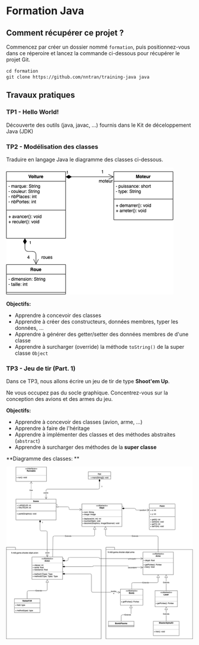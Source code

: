 # Formation Java

## Comment récupérer ce projet ?

Commencez par créer un dossier nommé `formation`, puis positionnez-vous dans ce réperoire et lancez la commande ci-dessous pour récupérer le projet Git.

```
cd formation
git clone https://github.com/nntran/training-java java
```

## Travaux pratiques

### TP1 - Hello World!

Découverte des outils (java, javac, ...) fournis dans le Kit de déceloppement Java (JDK)

### TP2 - Modélisation des classes

Traduire en langage Java le diagramme des classes ci-dessous.

![](tp2/diagramme-classes.png)

**Objectifs:**

* Apprendre à concevoir des classes
* Apprendre à créer des constructeurs, données membres, typer les données, ...
* Apprendre à générer des getter/setter des données membres de d'une classe
* Apprendre à surcharger (override) la méthode `toString()` de la super classe `Object`



### TP3 - Jeu de tir (Part. 1)

Dans ce TP3, nous allons écrire un jeu de tir de type **Shoot'em Up**.

Ne vous occupez pas du socle graphique. Concentrez-vous sur la conception des avions et des armes du jeu.

**Objectifs:**

* Apprendre à concevoir des classes (avion, arme, ...)
* Apprendre à faire de l'héritage
* Apprendre à implémenter des classes et des méthodes abstraites (`abstract`)
* Apprendre à surcharger des méthodes de la **super classe**

**Diagramme des classes: **

![](tp3/diagramme-classes.png)
